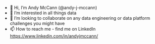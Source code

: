 - 👋 Hi, I’m Andy McCann (@andy-j-mccann)
- 👀 I’m interested in all things data 
- 💞️ I’m looking to collaborate on any data engineering or data platform challenges you might have 
- 📫 How to reach me - find me on LinkedIn https://www.linkedin.com/in/andyjmccann/ 

<!---
andy-j-mccann/andy-j-mccann is a ✨ special ✨ repository because its `README.md` (this file) appears on your GitHub profile.
You can click the Preview link to take a look at your changes.
--->
